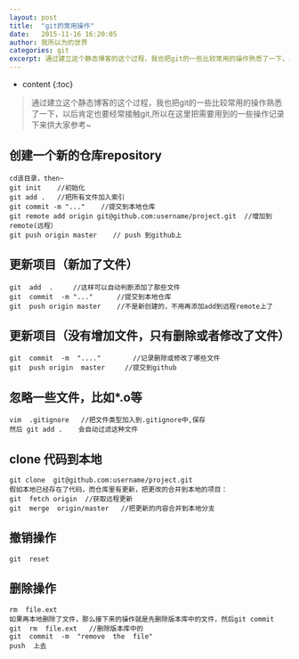```yaml
---
layout: post
title:  "git的常用操作"
date:   2015-11-16 16:20:05
author: 我所以为的世界
categories: git
excerpt: 通过建立这个静态博客的这个过程，我也把git的一些比较常用的操作熟悉了一下，以后肯定也要经常接触git,所以在这里把需要用到的一些操作记录下来供大家参考~
---
```


* content
{:toc}

> 通过建立这个静态博客的这个过程，我也把git的一些比较常用的操作熟悉了一下，以后肯定也要经常接触git,所以在这里把需要用到的一些操作记录下来供大家参考~

##  创建一个新的仓库repository


	cd该目录，then~   
	git init   	//初始化
	git add .   //把所有文件加入索引
	git commit -m "..."    //提交到本地仓库
	git remote add origin git@github.com:username/project.git  //增加到remote(远程）
	git push origin master    // push 到github上
    

##  更新项目（新加了文件）


	git  add  .     //这样可以自动判断添加了那些文件
	git  commit  -m "..."	   //提交到本地仓库
	git  push origin master    //不是新创建的，不用再添加add到远程remote上了
    

##  更新项目（没有增加文件，只有删除或者修改了文件）


	git  commit  -m  "...."        //记录删除或修改了哪些文件
	git  push origin  master     //提交到github
    

##  忽略一些文件，比如*.o等


	vim  .gitignore   //把文件类型加入到.gitignore中,保存
	然后 git add .    会自动过滤这种文件


##  clone 代码到本地


	git clone  git@github.com:username/project.git
	假如本地已经存在了代码，而仓库里有更新，把更改的合并到本地的项目：
	git  fetch origin  //获取远程更新
	git  merge  origin/master   //把更新的内容合并到本地分支
    

##  撤销操作


	git  reset


##  删除操作


	rm  file.ext
	如果再本地删除了文件，那么接下来的操作就是先删除版本库中的文件，然后git commit
	git  rm  file.ext   //删除版本库中的
	git  commit  -m  "remove  the  file"
	push  上去




